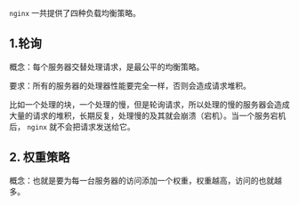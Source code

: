 `nginx` 一共提供了四种负载均衡策略。

## 1.轮询

概念：每个服务器交替处理请求，是最公平的均衡策略。

要求：所有的服务器的处理器性能要完全一样，否则会造成请求堆积。

比如一个处理的块，一个处理的慢，但是轮询请求，所以处理的慢的服务器会造成大量的请求的堆积，长期反复，处理慢的及其就会崩溃（宕机）。当一个服务宕机后， `nginx` 就不会把请求发送给它。

## 2. 权重策略

概念：也就是要为每一台服务器的访问添加一个权重，权重越高，访问的也就越多。